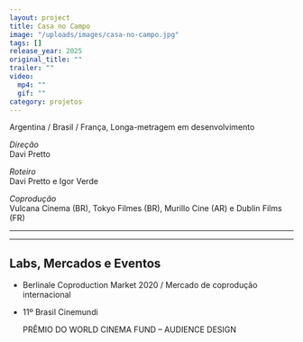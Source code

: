 ```yaml
---
layout: project
title: Casa no Campo
image: "/uploads/images/casa-no-campo.jpg"
tags: []
release_year: 2025
original_title: ""
trailer: ""
video:
  mp4: ""
  gif: ""
category: projetos
---
```


Argentina / Brasil / França, Longa-metragem em desenvolvimento

_Direção_  
Davi Pretto

_Roteiro_  
Davi Pretto e Igor Verde

_Coprodução_  
Vulcana Cinema (BR), Tokyo Filmes (BR), Murillo Cine (AR) e Dublin Films (FR)

---

---

## Labs, Mercados e Eventos

- Berlinale Coproduction Market 2020 / Mercado de coprodução internacional
- 11º Brasil Cinemundi

  PRÊMIO DO WORLD CINEMA FUND – AUDIENCE DESIGN
